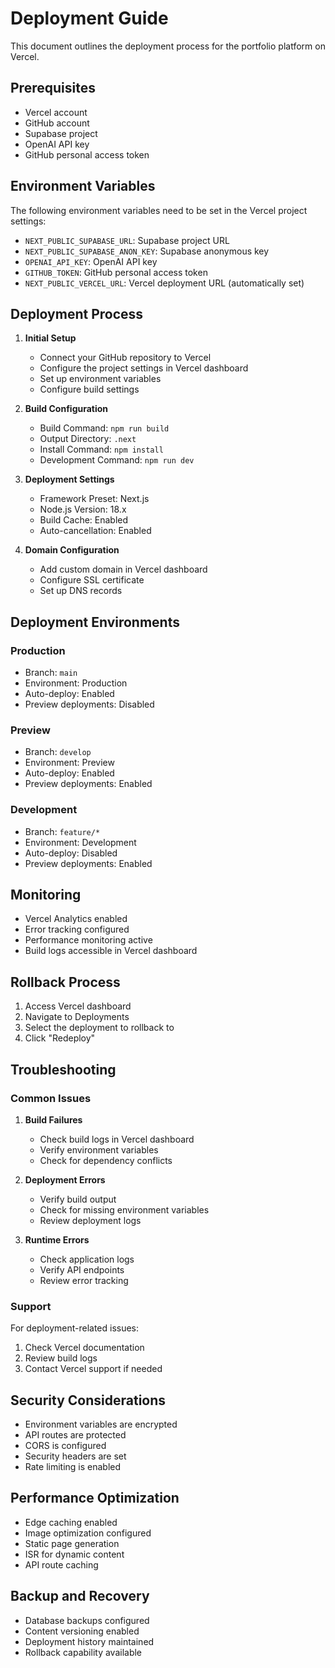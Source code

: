 # Deployment Guide

This document outlines the deployment process for the portfolio platform on Vercel.

## Prerequisites

- Vercel account
- GitHub account
- Supabase project
- OpenAI API key
- GitHub personal access token

## Environment Variables

The following environment variables need to be set in the Vercel project settings:

- `NEXT_PUBLIC_SUPABASE_URL`: Supabase project URL
- `NEXT_PUBLIC_SUPABASE_ANON_KEY`: Supabase anonymous key
- `OPENAI_API_KEY`: OpenAI API key
- `GITHUB_TOKEN`: GitHub personal access token
- `NEXT_PUBLIC_VERCEL_URL`: Vercel deployment URL (automatically set)

## Deployment Process

1. **Initial Setup**
   - Connect your GitHub repository to Vercel
   - Configure the project settings in Vercel dashboard
   - Set up environment variables
   - Configure build settings

2. **Build Configuration**
   - Build Command: `npm run build`
   - Output Directory: `.next`
   - Install Command: `npm install`
   - Development Command: `npm run dev`

3. **Deployment Settings**
   - Framework Preset: Next.js
   - Node.js Version: 18.x
   - Build Cache: Enabled
   - Auto-cancellation: Enabled

4. **Domain Configuration**
   - Add custom domain in Vercel dashboard
   - Configure SSL certificate
   - Set up DNS records

## Deployment Environments

### Production
- Branch: `main`
- Environment: Production
- Auto-deploy: Enabled
- Preview deployments: Disabled

### Preview
- Branch: `develop`
- Environment: Preview
- Auto-deploy: Enabled
- Preview deployments: Enabled

### Development
- Branch: `feature/*`
- Environment: Development
- Auto-deploy: Disabled
- Preview deployments: Enabled

## Monitoring

- Vercel Analytics enabled
- Error tracking configured
- Performance monitoring active
- Build logs accessible in Vercel dashboard

## Rollback Process

1. Access Vercel dashboard
2. Navigate to Deployments
3. Select the deployment to rollback to
4. Click "Redeploy"

## Troubleshooting

### Common Issues

1. **Build Failures**
   - Check build logs in Vercel dashboard
   - Verify environment variables
   - Check for dependency conflicts

2. **Deployment Errors**
   - Verify build output
   - Check for missing environment variables
   - Review deployment logs

3. **Runtime Errors**
   - Check application logs
   - Verify API endpoints
   - Review error tracking

### Support

For deployment-related issues:
1. Check Vercel documentation
2. Review build logs
3. Contact Vercel support if needed

## Security Considerations

- Environment variables are encrypted
- API routes are protected
- CORS is configured
- Security headers are set
- Rate limiting is enabled

## Performance Optimization

- Edge caching enabled
- Image optimization configured
- Static page generation
- ISR for dynamic content
- API route caching

## Backup and Recovery

- Database backups configured
- Content versioning enabled
- Deployment history maintained
- Rollback capability available 